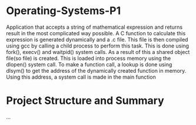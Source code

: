 # Operating-Systems-P1
Application that accepts a string of mathematical expression and returns result in the most complicated way possible. 
A C function to calculate this expression is generated dynamically and a .c file.
This file is then compiled using gcc by calling a child process to perform this task.
This is done using fork(), execv() and waitpid() system calls. As a result of this a shared object file(so file) is created. 
This is loaded into process memory using the dlopen() system call.
To make a function call, a lookup is done using dlsym() to get the address of the dynamically created function in memory. 
Using this address, a system call is made in the main function

# Project Structure and Summary
...
